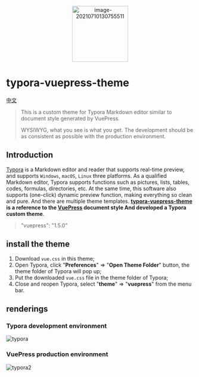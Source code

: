 <p align="center">
<a href="https://typora.io/"><img src="https://i.imgur.com/3U8bJOE.png" alt="image-20210710130755511" width="150" /></a>
</p>

# typora-vuepress-theme

[中文](README_CN.md)

> This is a custom theme for Typora Markdown editor similar to document style generated by VuePress.
>
> WYSIWYG, what you see is what you get. The development should be as consistent as possible with the production environment.

## Introduction

[Typora](https://www.typora.io/) is a Markdown editor and reader that supports real-time preview, and supports `Windows`, `macOS`, `Linux` three platforms. As a qualified Markdown editor, Typora supports functions such as pictures, lists, tables, codes, formulas, directories, etc. At the same time, this software also supports (one-click) dynamic preview function, making everything so clean and pure. And there are multiple theme templates. **[typora-vuepress-theme](https://github.com/exposir/typora-vuepress-theme) is a reference to the [VuePress](https://vuepress.vuejs.org/zh/guide/) document style And developed a Typora custom theme**.

> "vuepress": "1.5.0"

## install the theme

1. Download `vue.css` in this theme;
2. Open Typora, click "**Preferences**" => "**Open Theme Folder**" button, the theme folder of Typora will pop up;
3. Put the downloaded `vue.css` file in the theme folder of Typora;
4. Close and reopen Typora, select "**theme**" => "**vuepress**" from the menu bar.

## renderings

### Typora development environment

![typora](https://raw.githubusercontent.com/exposir/beds/main/blog/typora1.png)

### VuePress production environment

![typora2](https://user-images.githubusercontent.com/33340988/155271500-284694bf-ed16-49ff-93dc-06f26b47482b.png)

